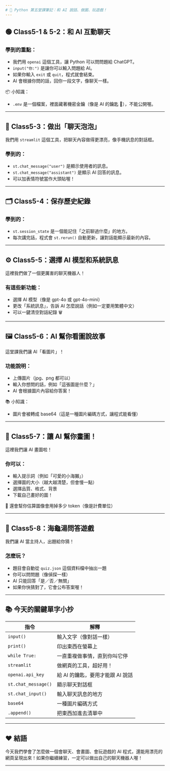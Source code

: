 ```yaml
---
# 🧠 Python 第五堂課筆記：和 AI 說話、做圖、玩遊戲！
---
```


## 🟢 Class5-1 & 5-2：和 AI 互動聊天

### 學到的重點：

- 我們用 `openai` 這個工具，讓 Python 可以問問題給 ChatGPT。
- `input("你:")` 是讓你可以輸入問題給 AI。
- 如果你輸入 `exit` 或 `quit`，程式就會結束。
- AI 會根據你問的話，回你一段文字，像聊天一樣。

📦 小知識：

- `.env` 是一個檔案，裡面藏著機密金鑰（像是 AI 的鑰匙 🔑），不能公開喔。

---

## 💬 Class5-3：做出「聊天泡泡」

我們用 `streamlit` 這個工具，把聊天內容做得更漂亮，像手機訊息的對話框。

### 學到的：

- `st.chat_message("user")` 是顯示使用者的訊息。
- `st.chat_message("assistant")` 是顯示 AI 回答的訊息。
- 可以加表情符號當作大頭貼喔！

---

## 🗂️ Class5-4：保存歷史紀錄

### 學到的：

- `st.session_state` 是一個能記住「之前聊過什麼」的地方。
- 每次講完話，程式會 `st.rerun()` 自動更新，讓對話能顯示最新的內容。

---

## ⚙️ Class5-5：選擇 AI 模型和系統訊息

這裡我們做了一個更厲害的聊天機器人！

### 有這些新功能：

- 選擇 AI 模型（像是 gpt-4o 或 gpt-4o-mini）
- 更改「系統訊息」，告訴 AI 怎麼說話（例如一定要用繁體中文）
- 可以一鍵清空對話紀錄 🗑️

---

## 🖼️ Class5-6：AI 幫你看圖說故事

這堂課我們讓 AI「看圖片」！

### 功能說明：

- 上傳圖片（jpg、png 都可以）
- 輸入你想問的話，例如「這張圖是什麼？」
- AI 會根據圖片內容給你答案！

📚 小知識：

- 圖片會被轉成 base64（這是一種圖片編碼方式，讓程式能看懂）

---

## 🎨 Class5-7：讓 AI 幫你畫圖！

這裡我們讓 AI 畫圖啦！

### 你可以：

- 輸入提示詞（例如「可愛的小海獺」）
- 選擇圖的大小（越大越清楚，但會慢一點）
- 選擇品質、格式、背景
- 下載自己畫好的圖！

🧮 還會幫你估算圖像會用掉多少 token（像是計費單位）

---

## 🧩 Class5-8：海龜湯問答遊戲

我們讓 AI 當主持人，出題給你猜！

### 怎麼玩？

- 題目會自動從 `quiz.json` 這個資料檔中抽出一題
- 你可以問問題（像偵探一樣）
- AI 只能回答「是／否／無關」
- 如果你快猜對了，它會公布答案喔！

---

## 📚 今天的關鍵單字小抄

| 指令                | 解釋                             |
| ------------------- | -------------------------------- |
| `input()`           | 輸入文字（像對話一樣）           |
| `print()`           | 印出東西在螢幕上                 |
| `while True:`       | 一直重複做事情，直到你叫它停     |
| `streamlit`         | 做網頁的工具，超好用！           |
| `openai.api_key`    | 給 AI 的鑰匙，要用才能跟 AI 說話 |
| `st.chat_message()` | 顯示聊天對話框                   |
| `st.chat_input()`   | 輸入聊天訊息的地方               |
| `base64`            | 一種圖片編碼方式                 |
| `.append()`         | 把東西加進去清單中               |

---

## ❤️ 結語

今天我們學會了怎麼做一個會聊天、會畫圖、會玩遊戲的 AI 程式，還能用漂亮的網頁呈現出來！如果你繼續練習，一定可以做出自己的聊天機器人喔！

---
